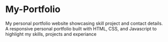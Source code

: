 # My-Portfolio
My personal portfolio website showcasing skill project and contact details. A responsive personal portfolio built with HTML, CSS, and Javascript to highlight my skills, projects and experiance 
